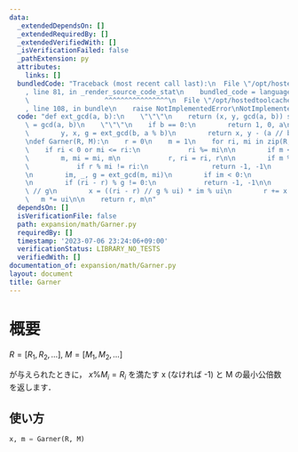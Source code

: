 ```yaml
---
data:
  _extendedDependsOn: []
  _extendedRequiredBy: []
  _extendedVerifiedWith: []
  _isVerificationFailed: false
  _pathExtension: py
  attributes:
    links: []
  bundledCode: "Traceback (most recent call last):\n  File \"/opt/hostedtoolcache/Python/3.11.4/x64/lib/python3.11/site-packages/onlinejudge_verify/documentation/build.py\"\
    , line 81, in _render_source_code_stat\n    bundled_code = language.bundle(\n\
    \                   ^^^^^^^^^^^^^^^^\n  File \"/opt/hostedtoolcache/Python/3.11.4/x64/lib/python3.11/site-packages/onlinejudge_verify/languages/python.py\"\
    , line 108, in bundle\n    raise NotImplementedError\nNotImplementedError\n"
  code: "def ext_gcd(a, b):\n    \"\"\"\n    return (x, y, gcd(a, b)) s.t. ax + by\
    \ = gcd(a, b)\n    \"\"\"\n    if b == 0:\n        return 1, 0, a\n    else:\n\
    \        y, x, g = ext_gcd(b, a % b)\n        return x, y - (a // b) * x, g\n\n\
    \ndef Garner(R, M):\n    r = 0\n    m = 1\n    for ri, mi in zip(R, M):\n    \
    \    if ri < 0 or mi <= ri:\n            ri %= mi\n\n        if m < mi:\n    \
    \        m, mi = mi, m\n            r, ri = ri, r\n\n        if m % mi == 0:\n\
    \            if r % mi != ri:\n                return -1, -1\n            continue\n\
    \n        im, _, g = ext_gcd(m, mi)\n        if im < 0:\n            im += mi\n\
    \n        if (ri - r) % g != 0:\n            return -1, -1\n\n        ui = mi\
    \ // g\n        x = ((ri - r) // g % ui) * im % ui\n        r += x * m\n     \
    \   m *= ui\n\n    return r, m\n"
  dependsOn: []
  isVerificationFile: false
  path: expansion/math/Garner.py
  requiredBy: []
  timestamp: '2023-07-06 23:24:06+09:00'
  verificationStatus: LIBRARY_NO_TESTS
  verifiedWith: []
documentation_of: expansion/math/Garner.py
layout: document
title: Garner
---
```


# 概要
$R = [R_1, R_2, \ldots]$, $M = [M_1, M_2, \ldots]$

が与えられたときに，
$x \% M_i = R_i$ を満たす x (なければ -1) と M の最小公倍数 を返します．

## 使い方
```python
x, m = Garner(R, M)
```
